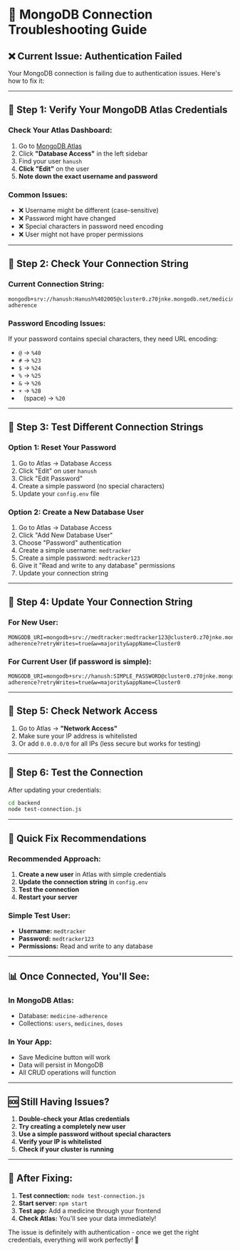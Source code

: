# 🚨 MongoDB Connection Troubleshooting Guide

## ❌ **Current Issue: Authentication Failed**

Your MongoDB connection is failing due to authentication issues. Here's how to fix it:

---

## 🔧 **Step 1: Verify Your MongoDB Atlas Credentials**

### **Check Your Atlas Dashboard:**
1. Go to [MongoDB Atlas](https://cloud.mongodb.com/)
2. Click **"Database Access"** in the left sidebar
3. Find your user `hanush`
4. **Click "Edit"** on the user
5. **Note down the exact username and password**

### **Common Issues:**
- ❌ Username might be different (case-sensitive)
- ❌ Password might have changed
- ❌ Special characters in password need encoding
- ❌ User might not have proper permissions

---

## 🔧 **Step 2: Check Your Connection String**

### **Current Connection String:**
```
mongodb+srv://hanush:Hanush%402005@cluster0.z70jnke.mongodb.net/medicine-adherence
```

### **Password Encoding Issues:**
If your password contains special characters, they need URL encoding:
- `@` → `%40`
- `#` → `%23`
- `$` → `%24`
- `%` → `%25`
- `&` → `%26`
- `+` → `%2B`
- ` ` (space) → `%20`

---

## 🔧 **Step 3: Test Different Connection Strings**

### **Option 1: Reset Your Password**
1. Go to Atlas → Database Access
2. Click "Edit" on user `hanush`
3. Click "Edit Password"
4. Create a simple password (no special characters)
5. Update your `config.env` file

### **Option 2: Create a New Database User**
1. Go to Atlas → Database Access
2. Click "Add New Database User"
3. Choose "Password" authentication
4. Create a simple username: `medtracker`
5. Create a simple password: `medtracker123`
6. Give it "Read and write to any database" permissions
7. Update your connection string

---

## 🔧 **Step 4: Update Your Connection String**

### **For New User:**
```env
MONGODB_URI=mongodb+srv://medtracker:medtracker123@cluster0.z70jnke.mongodb.net/medicine-adherence?retryWrites=true&w=majority&appName=Cluster0
```

### **For Current User (if password is simple):**
```env
MONGODB_URI=mongodb+srv://hanush:SIMPLE_PASSWORD@cluster0.z70jnke.mongodb.net/medicine-adherence?retryWrites=true&w=majority&appName=Cluster0
```

---

## 🔧 **Step 5: Check Network Access**

1. Go to Atlas → **"Network Access"**
2. Make sure your IP address is whitelisted
3. Or add `0.0.0.0/0` for all IPs (less secure but works for testing)

---

## 🔧 **Step 6: Test the Connection**

After updating your credentials:

```bash
cd backend
node test-connection.js
```

---

## 🎯 **Quick Fix Recommendations**

### **Recommended Approach:**
1. **Create a new user** in Atlas with simple credentials
2. **Update the connection string** in `config.env`
3. **Test the connection**
4. **Restart your server**

### **Simple Test User:**
- **Username:** `medtracker`
- **Password:** `medtracker123`
- **Permissions:** Read and write to any database

---

## 📊 **Once Connected, You'll See:**

### **In MongoDB Atlas:**
- Database: `medicine-adherence`
- Collections: `users`, `medicines`, `doses`

### **In Your App:**
- Save Medicine button will work
- Data will persist in MongoDB
- All CRUD operations will function

---

## 🆘 **Still Having Issues?**

1. **Double-check your Atlas credentials**
2. **Try creating a completely new user**
3. **Use a simple password without special characters**
4. **Verify your IP is whitelisted**
5. **Check if your cluster is running**

---

## 🚀 **After Fixing:**

1. **Test connection:** `node test-connection.js`
2. **Start server:** `npm start`
3. **Test app:** Add a medicine through your frontend
4. **Check Atlas:** You'll see your data immediately!

The issue is definitely with authentication - once we get the right credentials, everything will work perfectly! 🎉

